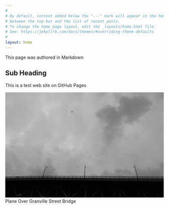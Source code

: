 ```yaml
---
#
# By default, content added below the "---" mark will appear in the home page
# between the top bar and the list of recent posts.
# To change the home page layout, edit the _layouts/home.html file.
# See: https://jekyllrb.com/docs/themes/#overriding-theme-defaults
#
layout: home
---
```

This page was authored in Markdown

## Sub Heading

This is a test web site on GitHub Pages

![](plane_bridge.jpg)
Plane Over Granville Street Bridge